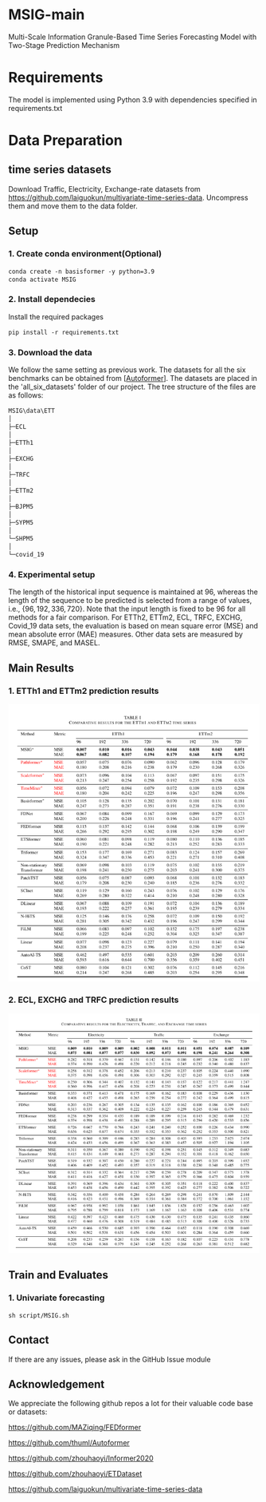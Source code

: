 # MSIG-main
Multi-Scale Information Granule-Based Time Series Forecasting Model with Two-Stage Prediction Mechanism
# Requirements
The model is implemented using Python 3.9 with dependencies specified in requirements.txt


# Data Preparation

## time series datasets

Download Traffic, Electricity, Exchange-rate datasets from https://github.com/laiguokun/multivariate-time-series-data. Uncompress them and move them to the data folder.

## Setup

### 1. Create conda environment(Optional)
```
conda create -n basisformer -y python=3.9 
conda activate MSIG
```

### 2. Install dependecies
Install the required packages
```
pip install -r requirements.txt
```

### 3. Download the data
We follow the same setting as previous work. The datasets for all the six benchmarks can be obtained from [[Autoformer](https://github.com/thuml/Autoformer)]. The datasets are placed in the 'all_six_datasets' folder of our project. The tree structure of the files are as follows:


```
MSIG\data\ETT
│
├─ECL
│
├─ETTh1
│
├─EXCHG
│
├─TRFC
│
├─ETTm2
│
├─BJPM5
│
├─SYPM5
│
└─SHPM5
│
└─covid_19
```

### 4. Experimental setup
The length of the historical input sequence is maintained at $96$, whereas the length of the sequence to be predicted is selected from a range of values, i.e., $\{96, 192, 336, 720\}$. Note that the input length is fixed to be 96 for all methods for a fair comparison. For ETTh2, ETTm2, ECL, TRFC, EXCHG, Covid_19 data sets, the evaluation is based on mean square error (MSE) and mean absolute error (MAE) measures. Other data sets are measured by RMSE, SMAPE, and MASEL.

## Main Results
### 1. ETTh1 and ETTm2 prediction results
![Alt text](img/ETTh1_and_ETTm2.png)

### 2. ECL, EXCHG and TRFC prediction results
![Alt text](img/ECL_and_EXCHG_and_TRFC.png)


## Train and Evaluates
### 1. Univariate forecasting
```
sh script/MSIG.sh
```

## Contact

If there are any issues, please ask in the GitHub Issue module

## Acknowledgement

We appreciate the following github repos a lot for their valuable code base or datasets:

https://github.com/MAZiqing/FEDformer

https://github.com/thuml/Autoformer

https://github.com/zhouhaoyi/Informer2020

https://github.com/zhouhaoyi/ETDataset

https://github.com/laiguokun/multivariate-time-series-data



